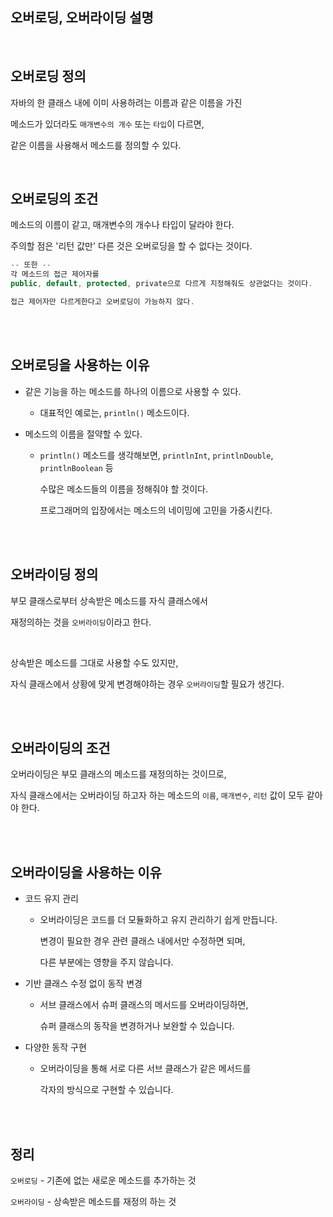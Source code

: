 ## 오버로딩, 오버라이딩 설명

<br/>

## 오버로딩 정의

자바의 한 클래스 내에 이미 사용하려는 이름과 같은 이름을 가진 

메소드가 있더라도 `매개변수의 개수` 또는 `타입`이 다르면, 

같은 이름을 사용해서 메소드를 정의할 수 있다.

<br/>

## 오버로딩의 조건

메소드의 이름이 같고, 매개변수의 개수나 타입이 달라야 한다.

주의할 점은 '리턴 값만' 다른 것은 오버로딩을 할 수 없다는 것이다.

```java
-- 또한 -- 
각 메소드의 접근 제어자를 
public, default, protected, private으로 다르게 지정해줘도 상관없다는 것이다. 

접근 제어자만 다르게한다고 오버로딩이 가능하지 않다.
```

<br/><br/>

## 오버로딩을 사용하는 이유

- 같은 기능을 하는 메소드를 하나의 이름으로 사용할 수 있다.

    - 대표적인 예로는, `println()` 메소드이다.

- 메소드의 이름을 절약할 수 있다.

    - `println()` 메소드를 생각해보면, `printlnInt`, `printlnDouble`, `printlnBoolean` 등
        
        수많은 메소드들의 이름을 정해줘야 할 것이다. 
        
        프로그래머의 입장에서는 메소드의 네이밍에 고민을 가중시킨다.
        

<br/><br/>

## 오버라이딩 정의

부모 클래스로부터 상속받은 메소드를 자식 클래스에서 

재정의하는 것을 `오버라이딩`이라고 한다. 

<br/>

상속받은 메소드를 그대로 사용할 수도 있지만, 

자식 클래스에서 상황에 맞게 변경해야하는 경우 `오버라이딩`할 필요가 생긴다.

<br/><br/>

## 오버라이딩의 조건

오버라이딩은 부모 클래스의 메소드를 재정의하는 것이므로, 

자식 클래스에서는 오버라이딩 하고자 하는 
메소드의 `이름`, `매개변수`, `리턴` 값이 모두 같아야 한다. 

<br/><br/>

## 오버라이딩을 사용하는 이유

- 코드 유지 관리

    - 오버라이딩은 코드를 더 모듈화하고 유지 관리하기 쉽게 만듭니다.
        
        변경이 필요한 경우 관련 클래스 내에서만 수정하면 되며, 
        
        다른 부분에는 영향을 주지 않습니다.
        
- 기반 클래스 수정 없이 동작 변경
    - 서브 클래스에서 슈퍼 클래스의 메서드를 오버라이딩하면,
        
        슈퍼 클래스의 동작을 변경하거나 보완할 수 있습니다. 
        
- 다양한 동작 구현
    - 오버라이딩을 통해 서로 다른 서브 클래스가 같은 메서드를
        
        각자의 방식으로 구현할 수 있습니다. 
        

<br/><br/>

## 정리

`오버로딩` - 기존에 없는 새로운 메소드를 추가하는 것

`오버라이딩` - 상속받은 메소드를 재정의 하는 것